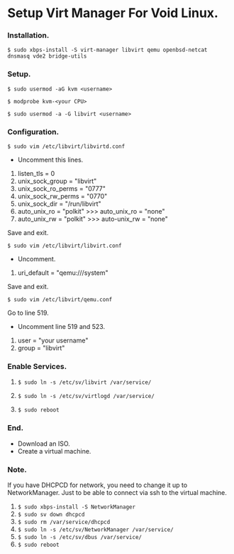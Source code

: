# Setup Virt Manager For Void Linux.

### Installation.

`$ sudo xbps-install -S virt-manager libvirt qemu openbsd-netcat dnsmasq vde2 bridge-utils`

### Setup.

`$ sudo usermod -aG kvm <username>`

`$ modprobe kvm-<your CPU>`

`$ sudo usermod -a -G libvirt <username>`

### Configuration.

`$ sudo vim /etc/libvirt/libvirtd.conf`

- Uncomment this lines.
1. listen_tls = 0
2. unix_sock_group = "libvirt"
3. unix_sock_ro_perms = "0777"
4. unix_sock_rw_perms = "0770"
5. unix_sock_dir = "/run/libvirt"
6. auto_unix_ro = "polkit" >>> auto_unix_ro = "none"
7. auto_unix_rw = "polkit" >>> auto-unix_rw = "none"

Save and exit.

`$ sudo vim /etc/libvirt/libvirt.conf`

- Uncomment.
1. uri_default = "qemu:///system"

Save and exit.

`$ sudo vim /etc/libvirt/qemu.conf`

Go to line 519.

- Uncomment line 519 and 523.
1. user = "your username"
2. group = "libvirt"

### Enable Services.

1. `$ sudo ln -s /etc/sv/libvirt /var/service/`

2. `$ sudo ln -s /etc/sv/virtlogd /var/service/`

3. `$ sudo reboot`

### End.
- Download an ISO.
- Create a virtual machine.


### Note.
If you have DHCPCD for network, you need to change it up to NetworkManager. Just to be able to connect via ssh to the virtual machine.

1. `$ sudo xbps-install -S NetworkManager`
2. `$ sudo sv down dhcpcd`
3. `$ sudo rm /var/service/dhcpcd`
4. `$ sudo ln -s /etc/sv/NetworkManager /var/service/`
5. `$ sudo ln -s /etc/sv/dbus /var/service/`
6. `$ sudo reboot`
